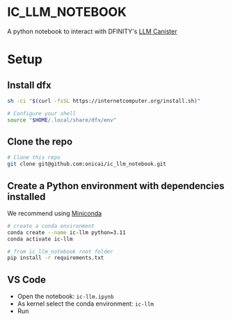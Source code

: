 # IC_LLM_NOTEBOOK

A python notebook to interact with DFINITY's [LLM Canister](https://forum.dfinity.org/t/introducing-the-llm-canister-deploy-ai-agents-with-a-few-lines-of-code/41424)

# Setup

## Install dfx

```bash
sh -ci "$(curl -fsSL https://internetcomputer.org/install.sh)"

# Configure your shell
source "$HOME/.local/share/dfx/env"
```

## Clone the repo

```bash
# Clone this repo
git clone git@github.com:onicai/ic_llm_notebook.git
```

## Create a Python environment with dependencies installed

We recommend using [Miniconda](https://docs.anaconda.com/miniconda/install/)

```bash
# create a conda environment
conda create --name ic-llm python=3.11
conda activate ic-llm

# from ic_llm_notebook root folder
pip install -r requirements.txt
```

## VS Code

- Open the notebook: `ic-llm.ipynb`
- As kernel select the conda environment: `ic-llm`
- Run
